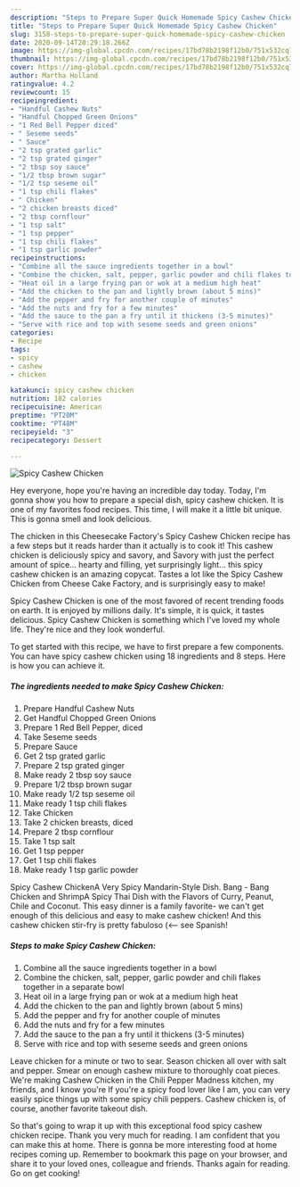 ```yaml
---
description: "Steps to Prepare Super Quick Homemade Spicy Cashew Chicken"
title: "Steps to Prepare Super Quick Homemade Spicy Cashew Chicken"
slug: 3158-steps-to-prepare-super-quick-homemade-spicy-cashew-chicken
date: 2020-09-14T20:29:18.266Z
image: https://img-global.cpcdn.com/recipes/17bd78b2198f12b0/751x532cq70/spicy-cashew-chicken-recipe-main-photo.jpg
thumbnail: https://img-global.cpcdn.com/recipes/17bd78b2198f12b0/751x532cq70/spicy-cashew-chicken-recipe-main-photo.jpg
cover: https://img-global.cpcdn.com/recipes/17bd78b2198f12b0/751x532cq70/spicy-cashew-chicken-recipe-main-photo.jpg
author: Martha Holland
ratingvalue: 4.2
reviewcount: 15
recipeingredient:
- "Handful Cashew Nuts"
- "Handful Chopped Green Onions"
- "1 Red Bell Pepper diced"
- " Seseme seeds"
- " Sauce"
- "2 tsp grated garlic"
- "2 tsp grated ginger"
- "2 tbsp soy sauce"
- "1/2 tbsp brown sugar"
- "1/2 tsp seseme oil"
- "1 tsp chili flakes"
- " Chicken"
- "2 chicken breasts diced"
- "2 tbsp cornflour"
- "1 tsp salt"
- "1 tsp pepper"
- "1 tsp chili flakes"
- "1 tsp garlic powder"
recipeinstructions:
- "Combine all the sauce ingredients together in a bowl"
- "Combine the chicken, salt, pepper, garlic powder and chili flakes together in a separate bowl"
- "Heat oil in a large frying pan or wok at a medium high heat"
- "Add the chicken to the pan and lightly brown (about 5 mins)"
- "Add the pepper and fry for another couple of minutes"
- "Add the nuts and fry for a few minutes"
- "Add the sauce to the pan a fry until it thickens (3-5 minutes)"
- "Serve with rice and top with seseme seeds and green onions"
categories:
- Recipe
tags:
- spicy
- cashew
- chicken

katakunci: spicy cashew chicken 
nutrition: 182 calories
recipecuisine: American
preptime: "PT20M"
cooktime: "PT48M"
recipeyield: "3"
recipecategory: Dessert

---
```



![Spicy Cashew Chicken](https://img-global.cpcdn.com/recipes/17bd78b2198f12b0/751x532cq70/spicy-cashew-chicken-recipe-main-photo.jpg)

Hey everyone, hope you're having an incredible day today. Today, I'm gonna show you how to prepare a special dish, spicy cashew chicken. It is one of my favorites food recipes. This time, I will make it a little bit unique. This is gonna smell and look delicious.

The chicken in this Cheesecake Factory&#39;s Spicy Cashew Chicken recipe has a few steps but it reads harder than it actually is to cook it! This cashew chicken is deliciously spicy and savory, and Savory with just the perfect amount of spice… hearty and filling, yet surprisingly light… this spicy cashew chicken is an amazing copycat. Tastes a lot like the Spicy Cashew Chicken from Cheese Cake Factory, and is surprisingly easy to make!

Spicy Cashew Chicken is one of the most favored of recent trending foods on earth. It is enjoyed by millions daily. It's simple, it is quick, it tastes delicious. Spicy Cashew Chicken is something which I've loved my whole life. They're nice and they look wonderful.


To get started with this recipe, we have to first prepare a few components. You can have spicy cashew chicken using 18 ingredients and 8 steps. Here is how you can achieve it.

<!--inarticleads1-->

##### The ingredients needed to make Spicy Cashew Chicken:

1. Prepare Handful Cashew Nuts
1. Get Handful Chopped Green Onions
1. Prepare 1 Red Bell Pepper, diced
1. Take  Seseme seeds
1. Prepare  Sauce
1. Get 2 tsp grated garlic
1. Prepare 2 tsp grated ginger
1. Make ready 2 tbsp soy sauce
1. Prepare 1/2 tbsp brown sugar
1. Make ready 1/2 tsp seseme oil
1. Make ready 1 tsp chili flakes
1. Take  Chicken
1. Take 2 chicken breasts, diced
1. Prepare 2 tbsp cornflour
1. Take 1 tsp salt
1. Get 1 tsp pepper
1. Get 1 tsp chili flakes
1. Make ready 1 tsp garlic powder


Spicy Cashew ChickenA Very Spicy Mandarin-Style Dish. Bang - Bang Chicken and ShrimpA Spicy Thai Dish with the Flavors of Curry, Peanut, Chile and Coconut. This easy dinner is a family favorite- we can&#39;t get enough of this delicious and easy to make cashew chicken! And this cashew chicken stir-fry is pretty fabuloso (&lt;— see Spanish! 

<!--inarticleads2-->

##### Steps to make Spicy Cashew Chicken:

1. Combine all the sauce ingredients together in a bowl
1. Combine the chicken, salt, pepper, garlic powder and chili flakes together in a separate bowl
1. Heat oil in a large frying pan or wok at a medium high heat
1. Add the chicken to the pan and lightly brown (about 5 mins)
1. Add the pepper and fry for another couple of minutes
1. Add the nuts and fry for a few minutes
1. Add the sauce to the pan a fry until it thickens (3-5 minutes)
1. Serve with rice and top with seseme seeds and green onions


Leave chicken for a minute or two to sear. Season chicken all over with salt and pepper. Smear on enough cashew mixture to thoroughly coat pieces. We&#39;re making Cashew Chicken in the Chili Pepper Madness kitchen, my friends, and I know you&#39;re If you&#39;re a spicy food lover like I am, you can very easily spice things up with some spicy chili peppers. Cashew chicken is, of course, another favorite takeout dish. 

So that's going to wrap it up with this exceptional food spicy cashew chicken recipe. Thank you very much for reading. I am confident that you can make this at home. There is gonna be more interesting food at home recipes coming up. Remember to bookmark this page on your browser, and share it to your loved ones, colleague and friends. Thanks again for reading. Go on get cooking!
